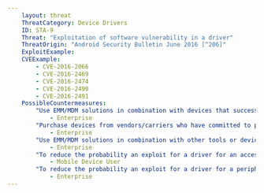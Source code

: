 ```yaml
---
    layout: threat
    ThreatCategory: Device Drivers
    ID: STA-9
    Threat: "Exploitation of software vulnerability in a driver"
    ThreatOrigin: "Android Security Bulletin June 2016 [^206]"
    ExploitExample:
    CVEExample:
        - CVE-2016-2066
        - CVE-2016-2469
        - CVE-2016-2474
        - CVE-2016-2490
        - CVE-2016-2491
    PossibleCountermeasures:
        "Use EMM/MDM solutions in combination with devices that successfully enforce a policy to maintain a minimum OS patch level and block access to enterprise resources to non-compliant or devices with known-exploitable vulnerabilities.":
            - Enterprise
        "Purchase devices from vendors/carriers who have committed to providing timely updates or have good track records for providing prompt security updates.":
            - Enterprise
        "Use EMM/MDM solutions in combination with other tools or device APIs (e.g. Android SafetyNet, device attestation technologies) to detect and block enterprise connectivity from devices that show indications of device compromise.":
            - Enterprise
        "To reduce the probability an exploit for a driver for an access-controlled peripheral or OS-provided service (e.g., camera, microphone), use OS configuration settings to disable or block access to these resources, with a preference for global settings (e.g., disabling NFC device-wide) over app-specific permissions.":
            - Mobile Device User
        "To reduce the probability an exploit for a driver for a peripheral or OS-provided service that can be disabled via device management APIs, use EMM/MDM solutions in combination with devices that successfully enforces a policy to disable unauthorized resources, including temporarily disabling known-vulnerable resources until a security patch is available.":
            - Enterprise
---
```

